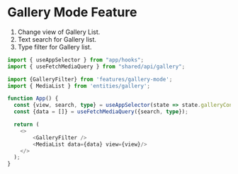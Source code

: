 # Gallery Mode Feature

1. Change view of Gallery List.
2. Text search for Gallery list.
3. Type filter for Gallery list.

```typescript
import { useAppSelector } from "app/hooks";
import { useFetchMediaQuery } from "shared/api/gallery";

import {GalleryFilter} from 'features/gallery-mode';
import { MediaList } from 'entities/gallery';

function App() {
  const {view, search, type} = useAppSelector(state => state.galleryConfig);
  const {data = []} = useFetchMediaQuery({search, type});

  return (
    <>
        <GalleryFilter />
        <MediaList data={data} view={view}/>
    </>
  );
}

```